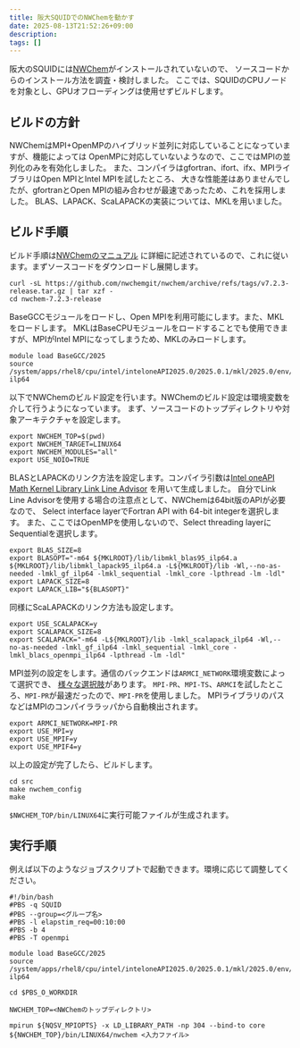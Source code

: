 ```yaml
---
title: 阪大SQUIDでのNWChemを動かす
date: 2025-08-13T21:52:26+09:00
description:
tags: []
---
```


阪大のSQUIDには[NWChem](https://nwchemgit.github.io/index.html)がインストールされていないので、
ソースコードからのインストール方法を調査・検討しました。
ここでは、SQUIDのCPUノードを対象とし、GPUオフローディングは使用せずビルドします。

## ビルドの方針

NWChemはMPI+OpenMPのハイブリッド並列に対応していることになっていますが、機能によっては
OpenMPに対応していないようなので、ここではMPIの並列化のみを有効化しました。
また、コンパイラはgfortran、ifort、ifx、MPIライブラリはOpen MPIとIntel MPIを試したところ、
大きな性能差はありませんでしたが、gfortranとOpen
MPIの組み合わせが最速であったため、これを採用しました。
BLAS、LAPACK、ScaLAPACKの実装については、MKLを用いました。

## ビルド手順

ビルド手順は[NWChemのマニュアル](https://nwchemgit.github.io/Compiling-NWChem.html)
に詳細に記述されているので、これに従います。まずソースコードをダウンロードし展開します。

```
curl -sL https://github.com/nwchemgit/nwchem/archive/refs/tags/v7.2.3-release.tar.gz | tar xzf -
cd nwchem-7.2.3-release
```

BaseGCCモジュールをロードし、Open MPIを利用可能にします。また、MKLをロードします。
MKLはBaseCPUモジュールをロードすることでも使用できますが、MPIがIntel MPIになってしまうため、MKLのみロードします。

```
module load BaseGCC/2025
source /system/apps/rhel8/cpu/intel/inteloneAPI2025.0/2025.0.1/mkl/2025.0/env/vars.sh ilp64
```

以下でNWChemのビルド設定を行います。NWChemのビルド設定は環境変数を介して行うようになっています。
まず、ソースコードのトップディレクトリや対象アーキテクチャを設定します。

```
export NWCHEM_TOP=$(pwd)
export NWCHEM_TARGET=LINUX64
export NWCHEM_MODULES="all"
export USE_NOIO=TRUE
```

BLASとLAPACKのリンク方法を設定します。コンパイラ引数は[Intel oneAPI Math Kernel Library Link Line Advisor](https://www.intel.com/content/www/us/en/developer/tools/oneapi/onemkl-link-line-advisor.html)
を用いて生成しました。
自分でLink Line Advisorを使用する場合の注意点として、NWChemは64bit版のAPIが必要なので、
Select interface layerでFortran API with 64-bit integerを選択します。
また、ここではOpenMPを使用しないので、Select threading layerにSequentialを選択します。

```
export BLAS_SIZE=8
export BLASOPT="-m64 ${MKLROOT}/lib/libmkl_blas95_ilp64.a ${MKLROOT}/lib/libmkl_lapack95_ilp64.a -L${MKLROOT}/lib -Wl,--no-as-needed -lmkl_gf_ilp64 -lmkl_sequential -lmkl_core -lpthread -lm -ldl"
export LAPACK_SIZE=8
export LAPACK_LIB="${BLASOPT}"
```

同様にScaLAPACKのリンク方法も設定します。

```
export USE_SCALAPACK=y
export SCALAPACK_SIZE=8
export SCALAPACK="-m64 -L${MKLROOT}/lib -lmkl_scalapack_ilp64 -Wl,--no-as-needed -lmkl_gf_ilp64 -lmkl_sequential -lmkl_core -lmkl_blacs_openmpi_ilp64 -lpthread -lm -ldl"
```

MPI並列の設定をします。通信のバックエンドは`ARMCI_NETWORK`環境変数によって選択でき、
[様々な選択肢](https://nwchemgit.github.io/ARMCI.html)があります。
`MPI-PR`、`MPI-TS`、`ARMCI`を試したところ、`MPI-PR`が最速だったので、`MPI-PR`を使用しました。
MPIライブラリのパスなどはMPIのコンパイララッパから自動検出されます。

```
export ARMCI_NETWORK=MPI-PR
export USE_MPI=y
export USE_MPIF=y
export USE_MPIF4=y
```

以上の設定が完了したら、ビルドします。

```
cd src
make nwchem_config
make
```

`$NWCHEM_TOP/bin/LINUX64`に実行可能ファイルが生成されます。

## 実行手順

例えば以下のようなジョブスクリプトで起動できます。環境に応じて調整してください。

```
#!/bin/bash
#PBS -q SQUID
#PBS --group=<グループ名>
#PBS -l elapstim_req=00:10:00
#PBS -b 4
#PBS -T openmpi

module load BaseGCC/2025
source /system/apps/rhel8/cpu/intel/inteloneAPI2025.0/2025.0.1/mkl/2025.0/env/vars.sh ilp64

cd $PBS_O_WORKDIR

NWCHEM_TOP=<NWChemのトップディレクトリ>

mpirun ${NQSV_MPIOPTS} -x LD_LIBRARY_PATH -np 304 --bind-to core ${NWCHEM_TOP}/bin/LINUX64/nwchem <入力ファイル>
```
